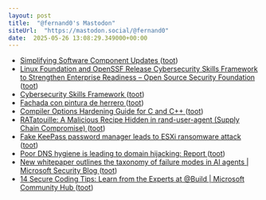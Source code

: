 ```yaml
---
layout: post
title:  "@fernand0's Mastodon"
siteUrl:  "https://mastodon.social/@fernand0"
date:  2025-05-26 13:08:29.349000+00:00
---
```

*  [Simplifying Software Component Updates ](https://best.openssf.org/Simplifying-Software-Component-Update) ([toot](https://mastodon.social/@fernand0/114574289098979668))
*  [Linux Foundation and OpenSSF Release Cybersecurity Skills Framework to Strengthen Enterprise Readiness – Open Source Security Foundation ](https://openssf.org/press-release/2025/05/14/linux-foundation-and-openssf-release-cybersecurity-skills-framework-to-strengthen-enterprise-readiness) ([toot](https://mastodon.social/@fernand0/114574185609543571))
*  [Cybersecurity Skills Framework ](https://cybersecurityframework.io) ([toot](https://mastodon.social/@fernand0/114573804011299757))
*  [Fachada con pintura de herrero ](https://www.flickr.com/photos/fernand0/54527095676) ([toot](https://mastodon.social/@fernand0/114573690371331227))
*  [Compiler Options Hardening Guide for C and C++ ](https://best.openssf.org/Compiler-Hardening-Guides/Compiler-Options-Hardening-Guide-for-C-and-C++.htm) ([toot](https://mastodon.social/@fernand0/114573683295563760))
*  [RATatouille: A Malicious Recipe Hidden in rand-user-agent (Supply Chain Compromise) ](https://www.aikido.dev/blog/catching-a-rat-remote-access-trojian-rand-user-agent-supply-chain-compromis) ([toot](https://mastodon.social/@fernand0/114573469917080947))
*  [Fake KeePass password manager leads to ESXi ransomware attack ](https://www.bleepingcomputer.com/news/security/fake-keepass-password-manager-leads-to-esxi-ransomware-attack) ([toot](https://mastodon.social/@fernand0/114573110445228162))
*  [Poor DNS hygiene is leading to domain hijacking: Report ](https://www.csoonline.com/article/3991070/poor-dns-hygiene-is-leading-to-domain-hijacking-report.htm) ([toot](https://mastodon.social/@fernand0/114571450331529789))
*  [New whitepaper outlines the taxonomy of failure modes in AI agents \| Microsoft Security Blog ](https://www.microsoft.com/en-us/security/blog/2025/04/24/new-whitepaper-outlines-the-taxonomy-of-failure-modes-in-ai-agents) ([toot](https://mastodon.social/@fernand0/114569653471737854))
*  [14 Secure Coding Tips: Learn from the Experts at @Build \| Microsoft Community Hub ](https://techcommunity.microsoft.com/blog/microsoft-security-blog/14-secure-coding-tips-learn-from-the-experts-at-build/440714) ([toot](https://mastodon.social/@fernand0/114569495569132017))
